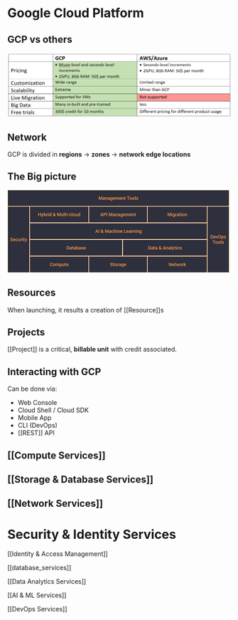 # Google Cloud Platform
## GCP vs others
![Images/GCP_vs_others.png](Images/GCP_vs_others.png)
## Network
GCP is divided in **regions** -> **zones** -> **network edge locations** 
## The Big picture

!["alt"](Images/GCP_BigPicture.png)

## Resources
When launching, it results a creation of [[Resource]]s
## Projects
[[Project]] is a critical, **billable unit** with credit associated.

## Interacting with GCP
Can be done via:
- Web Console
- Cloud Shell / Cloud SDK
- Mobile App
- CLI (DevOps)
- [[REST]] API

## [[Compute Services]]

## [[Storage & Database Services]]

## [[Network Services]]

# Security & Identity Services
[[Identity & Access Management]]

[[database_services]]

[[Data Analytics Services]]

[[AI & ML Services]]

[[DevOps Services]]